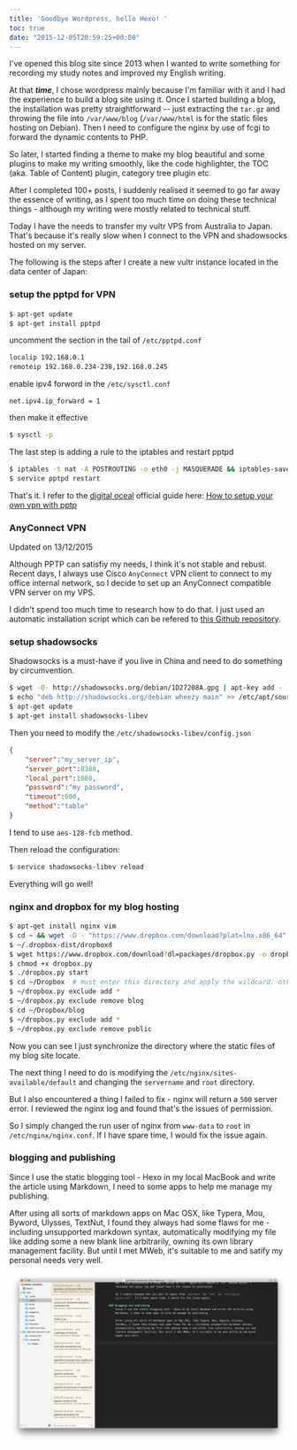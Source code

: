 ```yaml
---
title: 'Goodbye Wordpress, hello Hexo! '
toc: true
date: "2015-12-05T20:59:25+00:00"
---
```


I've opened this blog site since 2013 when I wanted to write something for recording my study notes and improved my English writing.

At that **_time_**, I chose wordpress mainly because I'm familiar with it and I had the experience to build a blog site using it. Once I started building a blog, the installation was pretty straightforward -- just extracting the `tar.gz` and throwing the file into `/var/www/blog` (`/var/www/html` is for the static files hosting on Debian). Then I need to configure the nginx by use of fcgi to forward the dynamic contents to PHP.

So later, I started finding a theme to make my blog beautiful and some plugins to make my writing smoothly, like the code highlighter, the TOC (aka. Table of Content) plugin, category tree plugin etc.

After I completed 100+ posts, I suddenly realised it seemed to go far away the essence of writing, as I spent too much time on doing these technical things - although my writing were mostly related to technical stuff.

Today I have the needs to transfer my vultr VPS from Australia to Japan. That's because it's really slow when I connect to the VPN and shadowsocks hosted on my server.

The following is the steps after I create a new vultr instance located in the data center of Japan:

### setup the pptpd for VPN


```bash
$ apt-get update
$ apt-get install pptpd
```

uncomment the section in the tail of `/etc/pptpd.conf`
``` txt /etc/pptpd.conf
localip 192.168.0.1
remoteip 192.168.0.234-238,192.168.0.245
```

enable ipv4 forword in the `/etc/sysctl.conf`
``` text /etc/sysctl.conf
net.ipv4.ip_forward = 1
```

then make it effective


```bash
$ sysctl -p
```

The last step is adding a rule to the iptables and restart pptpd


```bash
$ iptables -t nat -A POSTROUTING -o eth0 -j MASQUERADE && iptables-save
$ service pptpd restart
```


That's it. I refer to the [digital oceal](http://digitalocean.com) official guide here: [How to setup your own vpn with pptp](https://www.digitalocean.com/community/tutorials/how-to-setup-your-own-vpn-with-pptp)

### AnyConnect VPN
Updated on 13/12/2015

Although PPTP can satisfiy	 my needs, I think it's not stable and rebust. Recent days, I always use Cisco `AnyConnect` VPN client to connect to my office internal network, so I decide to set up an AnyConnect compatible VPN server on my VPS.

I didn't spend too much time to research how to do that. I just used an automatic installation script which can be refered to [this Github repository](https://github.com/fanyueciyuan/eazy-for-ss).

### setup shadowsocks
Shadowsocks is a must-have if you live in China and need to do something by circumvention.



```bash
$ wget -O- http://shadowsocks.org/debian/1D27208A.gpg | apt-key add -
$ echo "deb http://shadowsocks.org/debian wheezy main" >> /etc/apt/sources.list
$ apt-get update
$ apt-get install shadowsocks-libev
```


Then you need to modify the `/etc/shadowsocks-libev/config.json`
``` json /etc/shadowsocks-libev/config.json
{
    "server":"my_server_ip",
    "server_port":8388,
    "local_port":1080,
    "password":"my password",
    "timeout":600,
    "method":"table"
}
```


I tend to use `aes-128-fcb` method.

Then reload the configuration:


```bash
$ service shadowsocks-libev reload
```


Everything will go well!

### nginx and dropbox for my blog hosting


```bash
$ apt-get install nginx vim
$ cd ~ && wget -O - "https://www.dropbox.com/download?plat=lnx.x86_64" | tar xzf -
$ ~/.dropbox-dist/dropboxd
$ wget https://www.dropbox.com/download?dl=packages/dropbox.py -o dropbox.py
$ chmod +x dropbox.py
$ ./dropbox.py start
$ cd ~/Dropbox  # must enter this directory and apply the wildcard. otherwise it didn't take effect
$ ~/dropbox.py exclude add *
$ ~/dropbox.py exclude remove blog
$ cd ~/Dropbox/blog
$ ~/dropbox.py exclude add *
$ ~/dropbox.py exclude remove public
```

Now you can see I just synchronize the directory where the static files of my blog site locate.

The next thing I need to do is modifying the `/etc/nginx/sites-available/default` and changing the `servername` and `root` directory.

But I also encountered a thing I failed to fix - nginx will return a `500` server error. I reviewed the nginx log and found that's the issues of permission.

So I simply changed the run user of nginx from `www-data` to `root` in `/etc/nginx/nginx.conf`. If I have spare time, I would fix the issue again.

### blogging and publishing
Since I use the static blogging tool - Hexo in my local MacBook and write the article using Markdown, I need to some apps to help me manage my publishing.

After using all sorts of markdown apps on Mac OSX, like Typera, Mou, Byword, Ulysses, TextNut, I found they always had some flaws for me - including unsupported markdown syntax, automatically modifying my file like adding some a new blank line arbitrarily, owning its own library management facility. But until I met MWeb, it's suitable to me and satify my personal needs very well.

![Blogging with MWeb](/media/blogging-with-mweb.png)




